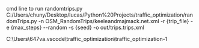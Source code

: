 cmd line to run randomtrips.py
C:/Users/chuny/Desktop/lucas/Python%20Projects/traffic_optimization/randomTrips.py -n OSM_RandomTrips/keeleandmajmack.net.xml -r {trip_file} -e {max_steps} --random -s {seed} -o out/trips.trips.xml

C:\Users\647va\.vscode\traffic_optimization\traffic_optimization-1